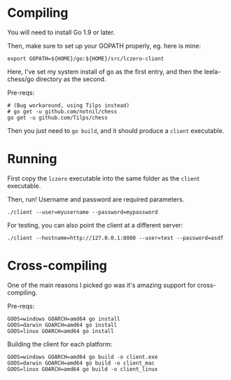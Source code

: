 # Compiling

You will need to install Go 1.9 or later.

Then, make sure to set up your GOPATH properly, eg. here is mine:
```
export GOPATH=${HOME}/go:${HOME}/src/lczero-client
```
Here, I've set my system install of go as the first entry, and then the leela-chess/go directory as the second.

Pre-reqs:
```
# (Bug workaround, using Tilps instead)
# go get -u github.com/notnil/chess
go get -u github.com/Tilps/chess

```

Then you just need to `go build`, and it should produce a `client` executable.

# Running

First copy the `lczero` executable into the same folder as the `client` executable.

Then, run!  Username and password are required parameters.
```
./client --user=myusername --password=mypassword
```

For testing, you can also point the client at a different server:
```
./client --hostname=http://127.0.0.1:8080 --user=test --password=asdf
```

# Cross-compiling

One of the main reasons I picked go was it's amazing support for cross-compiling.

Pre-reqs:
```
GOOS=windows GOARCH=amd64 go install
GOOS=darwin GOARCH=amd64 go install
GOOS=linux GOARCH=amd64 go install
```

Building the client for each platform:
```
GOOS=windows GOARCH=amd64 go build -o client.exe
GOOS=darwin GOARCH=amd64 go build -o client_mac
GOOS=linux GOARCH=amd64 go build -o client_linux
```
